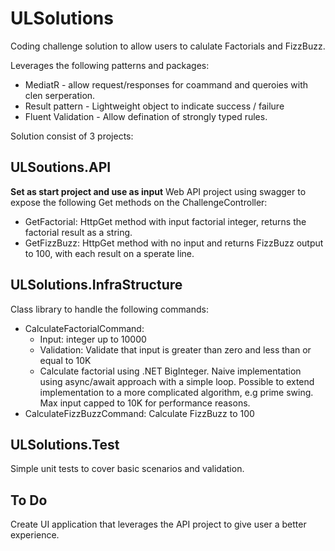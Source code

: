 # ULSolutions

Coding challenge solution to allow users to calulate Factorials and FizzBuzz.

Leverages the following patterns and packages:
- MediatR - allow request/responses for coammand and queroies with clen serperation.
- Result pattern - Lightweight object to indicate success / failure
- Fluent Validation - Allow defination of strongly typed rules.

Solution consist of 3 projects:
## ULSoutions.API
**Set as start project and use as input** Web API project using swagger to expose the following Get methods on the ChallengeController:
  - GetFactorial: HttpGet method with input factorial integer, returns the factorial result as a string.
  - GetFizzBuzz: HttpGet method with no input and returns FizzBuzz output to 100, with each result on a sperate line.
## ULSolutions.InfraStructure
Class library to handle the following commands:
  - CalculateFactorialCommand:
    - Input: integer up to 10000
    - Validation: Validate that input is greater than zero and less than or equal to 10K
    - Calculate factorial using .NET BigInteger. Naive implementation using async/await approach with a simple loop. Possible to extend implementation to a more complicated algorithm, e.g prime swing. Max input capped to 10K for performance reasons.
  - CalculateFizzBuzzCommand: Calculate FizzBuzz to 100
## ULSolutions.Test
Simple unit tests to cover basic scenarios and validation.
## To Do
Create UI application that leverages the API project to give user a better experience.
